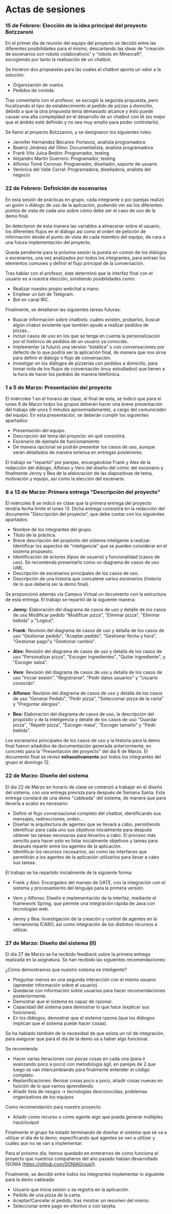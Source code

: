 # Actas de sesiones

### 15 de Febrero: Elección de la idea principal del proyecto Botzzaroni

En el primer día de reunión del equipo del proyecto se decidió entre las diferentes posibilidades para el mismo, descartando las ideas de “creación de escenarios con robots colaborativos” y “robots en Minecraft”, escogiendo por tanto la realización de un chatbot.

Se hicieron dos propuestas para las cuales el chatbot aporta un valor a la solución:

* Organización de vuelos.
* Pedidos de comida.

Tras comentarlo con el profesor, se escogió la segunda propuesta, pero focalizando el tipo de establecimiento al pedido de pizzas a domicilio, debido a que la otra propuesta tenía demasiado alcance y ésto puede causar una alta complejidad en el desarrollo de un chatbot con IA (es mejor que el ámbito esté definido y no sea muy amplio para poder controlarlo).

Se llamó al proyecto Botzzaroni, y se designaron los siguientes roles:

* Jennifer Hernández Bécares: Portavoz, analista programadora 
* Beatriz Jiménez del Olmo: Documentalista, analista programadora 
* Frank Vito Julca Bedón: Programador, testing 
* Alejandro Martín Guerrero: Programador, testing 
* Alfonso Tomé Coronas: Programador, diseñador, soporte de usuario 
* Verónica del Valle Corral: Programadora, diseñadora, analista del negocio

### 22 de Febrero: Definición de escenarios

En esta sesión de prácticas en grupo, cada integrante o por parejas realizó un guión o diálogo de uso de la aplicación, pudiendo ver así los diferentes puntos de vista de cada uno sobre cómo debe ser el caso de uso de la demo final.

Se detectaron de esta manera las variables a almacenar sobre el usuario, los diferentes flujos en el diálogo así como el orden de petición de información desde el punto de vista de cada miembro del equipo, de cara a una futura implementación del proyecto. 

Queda pendiente para la próxima sesión la puesta en común de los diálogos o escenarios, una vez analizados por todos los integrantes, para extraer los elementos comunes y definir el flujo principal de la conversación.

Tras hablar con el profesor, éste determinó que la interfaz final con el usuario es a nuestra elección, existiendo posibilidades como: 

* Realizar nuestro propio webchat a mano.
* Emplear un bot de Telegram.
* Bot en canal IRC.

Finalmente, se detallaron las siguientes tareas futuras:

* Buscar información sobre chatbots: cuáles existen, probarlos, buscar algún chabot existente que también ayude a realizar pedidos de pizzas…
* Incluir casos de uso en los que se tenga en cuenta la personalización por el histórico de pedidos de un usuario ya conocido.
* Implementar (a futuro) una versión “estática” o con conversaciones por defecto de lo que podría ser la aplicación final, de manera que nos sirva para definir el diálogo o flujo de conversación.
* Investigar en los diálogos de pizzerías con pedidos a domicilio, para tomar nota de los flujos de conversación (muy estudiados) que tienen a la hora de hacer los pedidos de manera telefónica.

### 1 a 5 de Marzo: Presentación del proyecto

El miércoles 1 en el horario de clase, al final de esta, se indicó que para el lunes 6 de Marzo todos los grupos deberán hacer una breve presentación del trabajo (de unos 5 minutos aproximadamente), a cargo del *comunicador* del equipo.
En esta presentación, se deberán cumplir los siguientes apartados:

* Presentación del equipo.
* Descripción del tema del proyecto: en qué consistirá.
* Escenario de ejemplo de funcionamiento
* De manera opcional se podrán presentar los casos de uso, aunque serán detallados de manera extensa en entregas posteriores.

El trabajo se "repartió" por parejas, encargándose Frank y Alex de la redacción del diálogo, Alfonso y Vero del diseño del cómic del escenario y finalmente Jenny y Bea de la elaboración de las diapositivas de tema, motivación y equipo, así como la elección del escenario.

### 8 a 13 de Marzo: Primera entrega "Descripción del proyecto"


El miércoles 8 se indicó en clase que la primera entrega del proyecto tendría fecha límite el lunes 13. Dicha entrega consistirá en la redacción del documento "Descripción del proyecto", que debe contar con los siguientes apartados:

* Nombre de los integrantes del grupo.
* Título de la práctica.
* Breve descripción del propósito del sistema inteligente a realizar. Identificar los aspectos de "inteligencia" que se pueden considerar en el sistema propuesto.
* Identificación de actores (tipos de usuario) y funcionalidad (casos de uso). Se recomienda presentarlo como un diagrama de casos de uso UML.
* Descripción de escenarios principales de los casos de uso.
* Descripción de una historia que concatene varios escenarios (historia de lo que debería ser la demo final).

Se proporcionó además vía Campus Virtual un documento con la estructura de esta entrega.
El trabajo se repartió de la siguiente manera:

* **Jenny**: Elaboración del diagrama de casos de uso y detalle de los casos de uso Modificar pedido "Modificar pizza", "Eliminar pizza", "Eliminar bebida" y "Logout".

* **Frank**: Revisión del diagrama de casos de uso y detalla de los casos de uso "Gestionar pedido", "Aceptar pedido", "Gestionar fecha y hora", "Gestionar pago"y "Gestionar cambio".

* **Alex:** Revisión del diagrama de casos de uso y detalla de los casos de uso "Personalizar pizza", "Escoger ingredientes", "Quitar ingrediente", y "Escoger salsa".

* **Vero**: Revisión del diagrama de casos de uso y detalla de los casos de uso "Iniciar sesión", "Registrarse", "Pedir datos usuarios" y "Usuario conocido".

* **Alfonso**: Revisión del diagrama de casos de uso y detalla de los casos de uso "Generar Pedido",  "Pedir pizza", "Seleccionar pizza de la carta" y "Preguntar alergias".

* **Bea:** Elaboración del diagrama de casos de uso, la descripción del propósito y de la inteligencia y detalle de los casos de uso "Guardar pizza", "Repetir pizza", "Escoger masa", "Escoger tamaño" y "Pedir bebida".

Los escenarios principales de los casos de uso y la historia para la demo final fueron añadidos de documentación generada anteriormente, en concreto para la "Presentación del proyecto" del día 6 de Marzo. El documento final se revisó **exhaustivamente** por todos los integrantes del grupo el domingo 12.


### 22 de Marzo: Diseño del sistema

El día 22 de Marzo en horario de clase se comenzó a trabajar en el diseño del sistema, con una entrega prevista para después de Semana Santa. 
Esta entrega constará de una demo "cableada" del sistema, de manera que para llevarla a acabo es necesario:

* Definir el flujo conversacional completo del chatbot, identificando sus mensajes, redirecciones, orden...
* Diseñar la arquitectura de agentes que se llevará a cabo, permitiendo identificar para cada uno sus objetivos inicialmente para después obtener las tareas necesarias para llevarlos a cabo. El proceso más sencillo para hacer esto es listar inicialmente objetivos y tareas para después repartir entre los agentes de la aplicación.
* Identificar los recursos necesarios, así como las interfaces que permitirán a los agentes de la aplicación utilizarlos para llevar a cabo sus tareas.

El trabajo se ha repartido inicialmente de la siguiente forma:

* Frank y Alex: Encargados del manejo de GATE, con la integración con el sistema y procesamiento del lenguaje para la primera versión.

* Vero y Alfonso: Diseño e implementación de la interfaz, mediante el framework Spring, que permite una integración rápida de Java con tecnologías web.

* Jenny y Bea: Investigación de la creación y control de agentes en la herramienta ÍCARO, así como integración de los distintos recursos a utilizar.


### 27 de Marzo: Diseño del sistema (II)

El día 27 de Marzo se ha recibido feedback sobre la primera entrega realizada en la asignatura. Se han recibido las siguientes recomendaciones:

¿Cómo demostramos que nuestro sistema es inteligente?

- Preguntar menos en una segunda interacción con el mismo usuario (aprender información sobre el usuario).
- Quedarse con información sobre usuarios para hacer recomendaciones posteriormente. 
- Demostrar que el sistema es capaz de razonar. 
- Capacidad del sistema para demostrar lo que hace (explicar sus funciones). 
- En los diálogos, demostrar que el sistema razona (que los diálogos implican que el sistema puede hacer cosas).

Se ha hablado también de la necesidad de que exista un rol de integración, para asegurar que para el día de la demo va a haber algo funcional. 

Se recomienda:

* Hacer varias iteraciones con pocas cosas en cada una (para ir avanzando poco a poco) con metodología ágil, en parejas de 2 que luego se van intercambiando para finalmente entender el código completo. 
* Replanificaciones: Revisar cosas poco a poco, añadir cosas nuevas en función de lo que vamos aprendiendo
*  Añadir lista de riesgos -> tecnologías desconocidas, problemas organizativos de los equipos

Como recomendación para nuestro proyecto:
- Añadir como recurso o como agente algo que pueda generar múltiples input/output

Finalmente el grupo ha estado terminando de diseñar el sistema que se va a utilizar el día de la demo, especificando qué agentes se van a utilizar y cuáles aun no se van a implementar. 

Para el próximo día, hemos quedado en enterarnos de cómo funciona el proyecto que nuestros compañeros del año pasado habían desarrollado (SONIA [https://github.com/SONIAGroup]). 

Finalmente, se decidió entre todos los integrantes implementar lo siguiente para la demo cableada:

* Usuario que inicia sesión o se registra en la aplicación.
* Pedido de una pizza de la carta.
* Aceptar/Cancelar el pedido, tras mostrar un resumen del mismo.
* Seleccionar entre pago en efectivo o con tarjeta.
